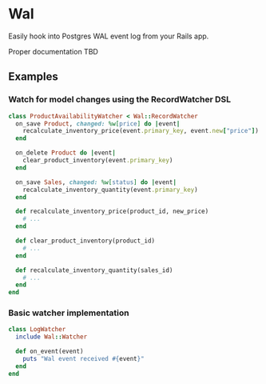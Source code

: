 # Wal

Easily hook into Postgres WAL event log from your Rails app.

Proper documentation TBD

## Examples

### Watch for model changes using the RecordWatcher DSL

```ruby
class ProductAvailabilityWatcher < Wal::RecordWatcher
  on_save Product, changed: %w[price] do |event|
    recalculate_inventory_price(event.primary_key, event.new["price"])
  end

  on_delete Product do |event|
    clear_product_inventory(event.primary_key)
  end

  on_save Sales, changed: %w[status] do |event|
    recalculate_inventory_quantity(event.primary_key)
  end

  def recalculate_inventory_price(product_id, new_price)
    # ...
  end

  def clear_product_inventory(product_id)
    # ...
  end

  def recalculate_inventory_quantity(sales_id)
    # ...
  end
end
```

### Basic watcher implementation

```ruby
class LogWatcher
  include Wal::Watcher

  def on_event(event)
    puts "Wal event received #{event}"
  end
end
```
